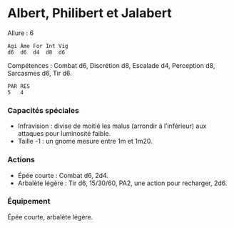 # Albert, Philibert et Jalabert

Allure : 6

	Agi	Âme	For	Int	Vig
	d6	d6	d4	d8	d6

Compétences : Combat d6, Discrétion d8, Escalade d4, Perception d8, Sarcasmes d6, Tir d6.

	PAR	RES
	5	4

### Capacités spéciales
- Infravision : divise de moitié les malus (arrondir à l’inférieur) aux attaques pour luminosité faible.
- Taille -1 : un gnome mesure entre 1m et 1m20.

### Actions
- Épée courte : Combat d6, 2d4.
- Arbalète légère : Tir d6, 15/30/60, PA2, une action pour recharger, 2d6.

### Équipement
Épée courte, arbalète légère.

